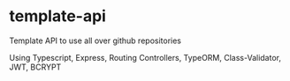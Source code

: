 # template-api
Template API to use all over github repositories

Using Typescript, Express, Routing Controllers, TypeORM, Class-Validator, JWT, BCRYPT
